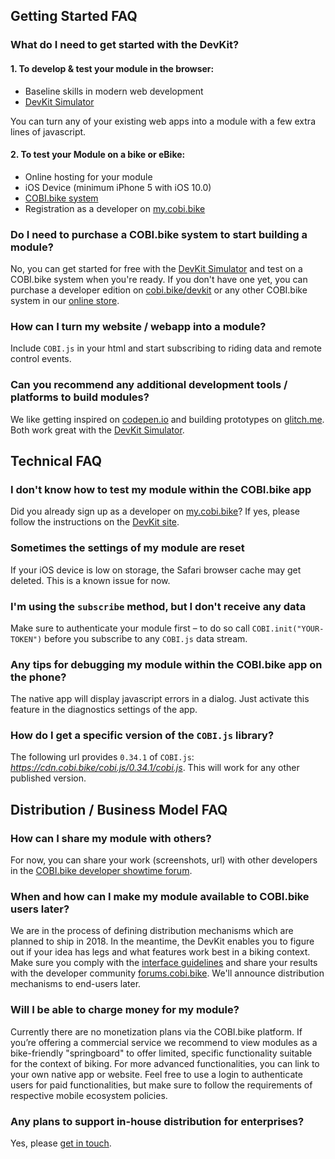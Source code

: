 ## Getting Started FAQ

### What do I need to get started with the DevKit?

#### 1. To develop & test your module in the browser:

* Baseline skills in modern web development
* [DevKit Simulator](https://github.com/cobi-bike/COBI.js-simulator)

You can turn any of your existing web apps into a module with a few extra lines of javascript.

#### 2. To test your Module on a bike or eBike:

* Online hosting for your module
* iOS Device (minimum iPhone 5 with iOS 10.0)
* [COBI.bike system](https://get.cobi.bike)
* Registration as a developer on [my.cobi.bike](https://my.cobi.bike)

### Do I need to purchase a COBI.bike system to start building a module?

No, you can get started for free with the [DevKit Simulator](https://github.com/cobi-bike/COBI.js-simulator) and test on a COBI.bike system when you're ready. If you don't have one yet, you can purchase a developer edition on [cobi.bike/devkit](https://cobi.bike/devkit) or any other COBI.bike system in our [online store](https://get.cobi.bike).

### How can I turn my website / webapp into a module?

Include `COBI.js` in your html and start subscribing to riding data and remote control events.

### Can you recommend any additional development tools / platforms to build modules?

We like getting inspired on [codepen.io](https://codepen.io) and building prototypes on [glitch.me](https://glitch.me). Both work great with the [DevKit Simulator](https://github.com/cobi-bike/COBI.js-simulator).

## Technical FAQ

### I don't know how to test my module within the COBI.bike app

Did you already sign up as a developer on [my.cobi.bike](https://my.cobi.bike)? If yes, please follow the instructions on the [DevKit site](https://github.com/cobi-bike/COBI-DevKit).

### Sometimes the settings of my module are reset

If your iOS device is low on storage, the Safari browser cache may get deleted. This is a known issue for now. 

### I'm using the `subscribe` method, but I don't receive any data

Make sure to authenticate your module first – to do so call
`COBI.init("YOUR-TOKEN")` before you subscribe to any `COBI.js` data stream.

### Any tips for debugging my module within the COBI.bike app on the phone?

The native app will display javascript errors in a dialog. Just activate this feature in the diagnostics settings of the app.

### How do I get a specific version of the `COBI.js` library?

The following url provides `0.34.1` of `COBI.js`: *https://cdn.cobi.bike/cobi.js/0.34.1/cobi.js*. 
This will work for any other published version.

## Distribution / Business Model FAQ

### How can I share my module with others?

For now, you can share your work (screenshots, url) with other developers in the [COBI.bike developer showtime forum](https://forums.cobi.bike/c/showtime).

### When and how can I make my module available to COBI.bike users later?
We are in the process of defining distribution mechanisms which are planned to ship in 2018. In the meantime, the DevKit enables you to figure out if your idea has legs and what features work best in a biking context. Make sure you comply with the [interface guidelines](interface-guidelines.md) and share your results with the developer community [forums.cobi.bike](https://forums.cobi.bike). We'll announce distribution mechanisms to end-users later.

### Will I be able to charge money for my module?

Currently there are no monetization plans via the COBI.bike platform. If you’re offering a commercial service we recommend to view modules as a bike-friendly "springboard" to offer limited, specific functionality suitable for the context of biking. For more advanced functionalities, you can link to your own native app or website. Feel free to use a login to authenticate users for paid functionalities, but make sure to follow the requirements of respective mobile ecosystem policies.

### Any plans to support in-house distribution for enterprises?

Yes, please [get in touch](https://cobi.bike/connect).
